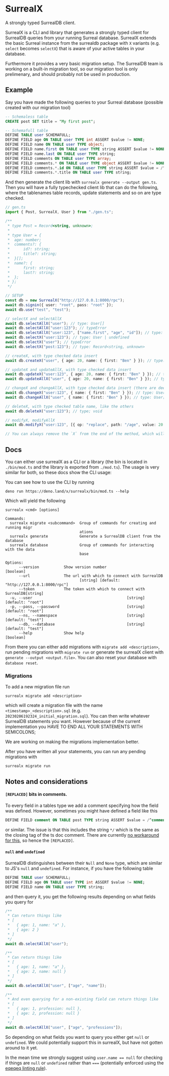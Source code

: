 # SurrealX

A strongly typed SurrealDB client.

SurrealX is a CLI and library that generates a strongly typed client for
SurrealDB queries from your running Surreal database. SurrealX extends the basic
Surreal instance from the surrealdb package with `X` variants (e.g. `select`
becomes `selectX`) that is aware of your active tables in your database.

Furthermore it provides a very basic migration setup. The SurrealDB team is
working on a built-in migration tool, so our migration tool is only prelimenary,
and should probably not be used in production.

## Example

Say you have made the following queries to your Surreal database (possible
created with our migration tool)

```sql
-- Schemaless table
CREATE post SET title = "My first post";

-- Schemafull table
DEFINE TABLE user SCHEMAFULL;
DEFINE FIELD age ON TABLE user TYPE int ASSERT $value != NONE;
DEFINE FIELD name ON TABLE user TYPE object;
DEFINE FIELD name.first ON TABLE user TYPE string ASSERT $value != NONE;
DEFINE FIELD name.last ON TABLE user TYPE string;
DEFINE FIELD comments ON TABLE user TYPE array;
DEFINE FIELD comments.* ON TABLE user TYPE object ASSERT $value != NONE;
DEFINE FIELD comments.*.id ON TABLE user TYPE string ASSERT $value = /^comment:.*/;
DEFINE FIELD comments.*.title ON TABLE user TYPE string;
```

And then generate the client lib with `surrealx generate --output gen.ts`. Then
you will have a fully typechecked client lib that can do the following, where
the tablenames table records, update statements and so on are type checked.

```typescript
// gen.ts
import { Post, SurrealX, User } from "./gen.ts";

/**
 * type Post = Record<string, unknown>;
 *
 * type User = {
 *  age: number;
 *  comments?: {
 *      id?: string;
 *      title?: string;
 *  }[];
 *  name?: {
 *      first: string;
 *      last?: string;
 *  };
 * };
 */

// SETUP
const db = new SurrealX("http://127.0.0.1:8000/rpc");
await db.signin({ user: "root", pass: "root" });
await db.use("test", "test");

// selectX and selectAllX
await db.selectAllX("user"); // type: User[]
await db.selectAllX("user:123"); // typeError
await db.selectAllX("user:123", ["name.first", "age", "id"]); // type: { age: number, name?: { first: string } }[]
await db.selectX("user:123"); // type: User | undefined
await db.selectX("user"); // typeError
await db.selectX("post:123"); // type: Record<string, unknown>

// createX, with type checked data insert
await db.createX("user", { age: 20, name: { first: "Ben" } }); // type: User

// updateX and updateAllX, with type checked data insert
await db.updateX("user:123", { age: 20, name: { first: "Ben" } }); // type: User
await db.updateAllX("user", { age: 20, name: { first: "Ben" } }); // type: User[]

// changeX and changeAllX, with type checked data insert (there are deep partial)
await db.changeX("user:123", { name: { first: "Ben" } }); // type: User
await db.changeAllX("user", { name: { first: "Ben" } }); // type: User[]

// deleteX, with type checked table name, like the others
await db.deleteX("user:123"); // type; void

// modifyX, modifyAllX
await db.modifyX("user:123", [{ op: "replace", path: "/age", value: 20 }]);

// You can always remove the `X` from the end of the method, which will use the built in Surreal method
```

## Docs

You can either use surrealX as a CLI or a library (the bin is located in
`./bin/mod.ts` and the library is exported from `./mod.ts`). The usage is very
similar for both, so these docs show the CLI usage:

You can see how to use the CLI by running

```
deno run https://deno.land/x/surrealx/bin/mod.ts --help
```

Which will yield the following

```
surrealx <cmd> [options]

Commands:
  surrealx migrate <subcommand>  Group of commands for creating and running migr
                                 ations
  surrealx generate              Generate a SurrealDB client from the database
  surrealx database              Group of commands for interacting with the data
                                 base

Options:
      --version           Show version number                          [boolean]
      --url               The url with which to connect with SurrealDB
                                 [string] [default: "http://127.0.0.1:8000/rpc"]
      --token             The token with which to connect with SurrealDB[string]
  -u, --user                                          [string] [default: "root"]
  -p, --pass, --password                              [string] [default: "root"]
      --ns, --namespace                               [string] [default: "test"]
      --db, --database                                [string] [default: "test"]
      --help              Show help                                    [boolean]
```

From there you can either add migrations with `migrate add <description>`, run
pending migrations with `migrate run` or generate the surrealX client with
`generate --output <output.file>`. You can also reset your database with
`database reset`.

### Migrations

To add a new migration file run

```
surrealx migrate add <description>
```

which will create a migration file with the name `<timestamp>_<description>.sql`
(e.g. `20230206192324_initial_migration.sql`). You can then write whatever
SurrealDB statements you want. However because of the current implementation you
HAVE TO END ALL YOUR STATEMENTS WITH SEMICOLONS;

We are working on making the migrations implementation better.

After you have written all your statements, you can run any pending migrations
with

```
surrealx migrate run
```

## Notes and considerations

#### `[REPLACED]` bits in comments.

To every field in a tables type we add a comment specifying how the field was
defined. However, sometimes you might have defined a field like this

```sql
DEFINE FIELD comment ON TABLE post TYPE string ASSERT $value = /^comment:.*/;
```

or similar. The issue is that this includes the string `*/` which is the same as
the closing tag of the ts doc comment. There are currently
[no workaround for this](https://github.com/microsoft/tsdoc/issues/166), so
hence the `[REPLACED]`.

#### `null` and `undefined`

SurrealDB distinguishes between their `Null` and `None` type, which are similar
to JS's `null` and `undefined`. For instance, if you have the following table

```sql
DEFINE TABLE user SCHEMAFULL;
DEFINE FIELD age ON TABLE user TYPE int ASSERT $value != NONE;
DEFINE FIELD name ON TABLE user TYPE string;
```

and then query it, you get the following results depending on what fields you
query for

```typescript
/**
 * Can return things like
 * [
 *   { age: 1, name: "a" },
 *   { age: 2 }
 * ]
 */
await db.selectAllX("user");

/**
 * Can return things like
 * [
 *   { age: 1, name: "a" },
 *   { age: 2, name: null }
 * ]
 */
await db.selectAllX("user", ["age", "name"]);

/**
 * And even querying for a non-existing field can return things like
 * [
 *   { age: 1, profession: null },
 *   { age: 2, profession: null }
 * ]
 */
await db.selectAllX("user", ["age", "professions"]);
```

So depending on what fields you want to query you either get `null` or
`undefined`. We could potentially support this in surrealX, but have not gotten
around to it yet.

In the mean time we strongly suggest using `user.name == null` for checking if
things are `null` or `undefined` rather than `===` (potentially enforced using
the [eqeqeq linting rule](https://eslint.org/docs/latest/rules/eqeqeq)).
